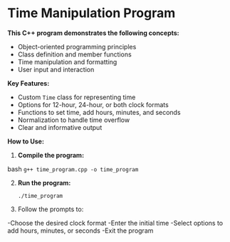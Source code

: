 # Time Manipulation Program

**This C++ program demonstrates the following concepts:**

- Object-oriented programming principles
- Class definition and member functions
- Time manipulation and formatting
- User input and interaction

**Key Features:**

- Custom `Time` class for representing time
- Options for 12-hour, 24-hour, or both clock formats
- Functions to set time, add hours, minutes, and seconds
- Normalization to handle time overflow
- Clear and informative output

**How to Use:**

1. **Compile the program:**

  bash
  `g++ time_program.cpp -o time_program`

2. **Run the program:**

   `./time_program`

3. Follow the prompts to:

  -Choose the desired clock format
  -Enter the initial time
  -Select options to add hours, minutes, or seconds
  -Exit the program
  
